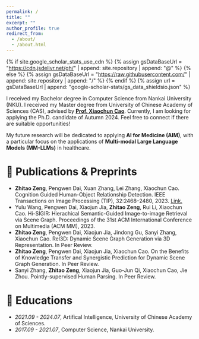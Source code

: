 ```yaml
---
permalink: /
title: ""
excerpt: ""
author_profile: true
redirect_from: 
  - /about/
  - /about.html
---
```


{% if site.google_scholar_stats_use_cdn %}
{% assign gsDataBaseUrl = "https://cdn.jsdelivr.net/gh/" | append: site.repository | append: "@" %}
{% else %}
{% assign gsDataBaseUrl = "https://raw.githubusercontent.com/" | append: site.repository | append: "/" %}
{% endif %}
{% assign url = gsDataBaseUrl | append: "google-scholar-stats/gs_data_shieldsio.json" %}

<span class='anchor' id='about-me'></span>

I received my Bachelor degree in Computer Science from Nankai University (NKU). I received my Master degree from University of Chinese Academy of Sciences (CAS), advised by [**Prof. Xiaochun Cao**](https://scholar.google.com/citations?user=PDgp6OkAAAAJ&hl=zh-CN&oi=ao). Currently, I am looking for applying the Ph.D. candidate of Autumn 2024. Feel free to connect if there are suitable opportunities!

My future research will be dedicated to applying **AI for Medicine (AIM)**, with a particular focus on the applications of **Multi-modal Large Language Models (MM-LLMs)** in healthcare.


# 📝 Publications & Preprints

- **Zhitao Zeng**, Pengwen Dai, Xuan Zhang, Lei Zhang, Xiaochun Cao. Cognition Guided Human-Object Relationship Detection. IEEE Transactions on Image Processing (TIP), 32:2468–2480, 2023. [Link.](https://ieeexplore.ieee.org/document/10112623)
- Yulu Wang, Pengwen Dai, Xiaojun Jia, **Zhitao Zeng**, Rui Li, Xiaochun Cao. Hi-SIGIR: Hierachical Semantic-Guided Image-to-image Retrieval via Scene Graph. Proceedings of the 31st ACM International Conference on Multimedia (ACM MM), 2023.
- **Zhitao Zeng**, Pengwen Dai, Xiaojun Jia, Jindong Gu, Sanyi Zhang, Xiaochun Cao. Rel3D: Dynamic Scene Graph Generation via 3D Representation. In Peer Review.
- **Zhitao Zeng**, Pengwen Dai, Xiaojun Jia, Xiaochun Cao. On the Benefits of Knowledge Transfer and Synergistic Prediction for Dynamic Scene Graph Generation. In Peer Review.
- Sanyi Zhang, **Zhitao Zeng**, Xiaojun Jia, Guo-Jun Qi, Xiaochun Cao, Jie Zhou. Pointly-supervised Human Parsing. In Peer Review.


# 📖 Educations
- *2021.09 - 2024.07*, Artifical Intelligence, University of Chinese Academy of Sciences. 
- *2017.09 - 2021.07*, Computer Science, Nankai University. 
